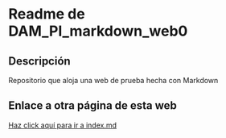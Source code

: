 # Readme de DAM_PI_markdown_web0

## Descripción
Repositorio que aloja una web de prueba hecha con Markdown

## Enlace a otra página de esta web
[Haz click aquí para ir a index.md](/index.md)
